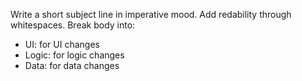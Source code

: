 Write a short subject line in imperative mood. Add redability through whitespaces.
Break body into:
- UI: for UI changes
- Logic: for logic changes
- Data: for data changes